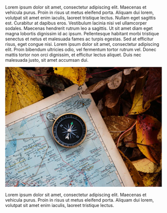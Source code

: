 Lorem ipsum dolor sit amet, consectetur adipiscing elit. Maecenas et vehicula purus. Proin in risus ut metus eleifend porta. Aliquam dui lorem, volutpat sit amet enim iaculis, laoreet tristique lectus. Nullam eget sagittis est. Curabitur at dapibus eros. Vestibulum lacinia nisi vel ullamcorper sodales. Maecenas hendrerit rutrum leo a sagittis. Ut sit amet diam eget magna lobortis dignissim id ac ipsum. Pellentesque habitant morbi tristique senectus et netus et malesuada fames ac turpis egestas. Sed at efficitur risus, eget congue nisi. Lorem ipsum dolor sit amet, consectetur adipiscing elit. Proin bibendum ultricies odio, vel fermentum tortor rutrum vel. Donec mattis tortor non orci dignissim, et efficitur lectus aliquet. Duis nec malesuada justo, sit amet accumsan dui.

![about content image](./about-long-text-image.jpg)

Lorem ipsum dolor sit amet, consectetur adipiscing elit. Maecenas et vehicula purus. Proin in risus ut metus eleifend porta. Aliquam dui lorem, volutpat sit amet enim iaculis, laoreet tristique lectus.
